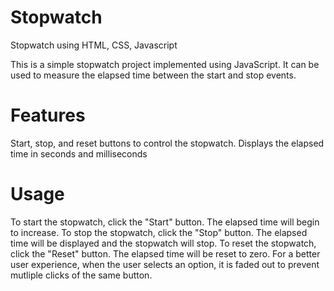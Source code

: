 # Stopwatch
Stopwatch using HTML, CSS, Javascript

This is a simple stopwatch project implemented using JavaScript. It can be used to measure the elapsed time between the start and stop events.

# Features
Start, stop, and reset buttons to control the stopwatch.
Displays the elapsed time in seconds and milliseconds

# Usage
To start the stopwatch, click the "Start" button. The elapsed time will begin to increase. To stop the stopwatch, click the "Stop" button. The elapsed time will be displayed and the stopwatch will stop. To reset the stopwatch, click the "Reset" button. The elapsed time will be reset to zero. For a better user experience, when the user selects an option, it is faded out to prevent mutliple clicks of the same button. 
